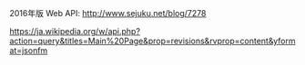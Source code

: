 
2016年版 Web API: http://www.sejuku.net/blog/7278

https://ja.wikipedia.org/w/api.php?action=query&titles=Main%20Page&prop=revisions&rvprop=content&yformat=jsonfm

